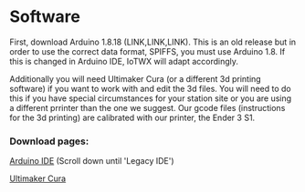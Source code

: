 # Software

First, download Arduino 1.8.18 (LINK,LINK,LINK). This is an old release but in order to use the correct data 
format, SPIFFS, you must use Arduino 1.8. If this is changed in Arduino IDE, 
IoTWX will adapt accordingly.

Additionally you will need Ultimaker Cura (or a different 3d printing software) if you want
to work with and edit the 3d files. You will need to do this if you have special circumstances for 
your station site or you are using a different prrinter than the one we suggest. Our gcode files 
(instructions for the 3d printing) are calibrated with our printer, the Ender 3 S1.

### Download pages:
[Arduino IDE](https://www.arduino.cc/en/software) (Scroll down until 'Legacy IDE')

[Ultimaker Cura](https://ultimaker.com/software/ultimaker-cura/#links)

